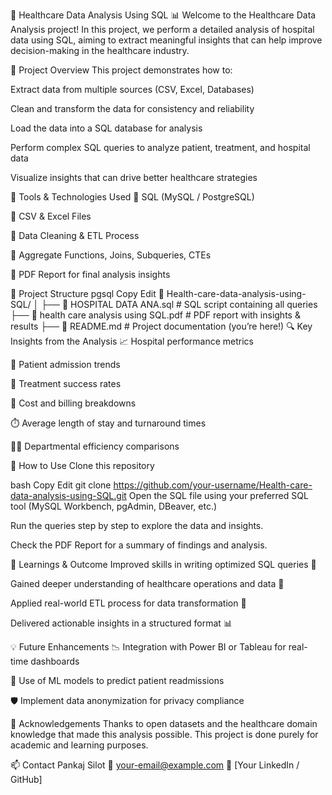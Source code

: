 🏥 Healthcare Data Analysis Using SQL 📊
Welcome to the Healthcare Data Analysis project! In this project, we perform a detailed analysis of hospital data using SQL, aiming to extract meaningful insights that can help improve decision-making in the healthcare industry.

📌 Project Overview
This project demonstrates how to:

Extract data from multiple sources (CSV, Excel, Databases)

Clean and transform the data for consistency and reliability

Load the data into a SQL database for analysis

Perform complex SQL queries to analyze patient, treatment, and hospital data

Visualize insights that can drive better healthcare strategies

🧰 Tools & Technologies Used
🐘 SQL (MySQL / PostgreSQL)

📁 CSV & Excel Files

🧹 Data Cleaning & ETL Process

🧮 Aggregate Functions, Joins, Subqueries, CTEs

📄 PDF Report for final analysis insights

📂 Project Structure
pgsql
Copy
Edit
📁 Health-care-data-analysis-using-SQL/
│
├── 📄 HOSPITAL DATA ANA.sql               # SQL script containing all queries
├── 📄 health care analysis using SQL.pdf  # PDF report with insights & results
├── 📄 README.md                           # Project documentation (you’re here!)
🔍 Key Insights from the Analysis
📈 Hospital performance metrics

🏥 Patient admission trends

💉 Treatment success rates

🧾 Cost and billing breakdowns

⏱️ Average length of stay and turnaround times

🧑‍⚕️ Departmental efficiency comparisons

🚀 How to Use
Clone this repository

bash
Copy
Edit
git clone https://github.com/your-username/Health-care-data-analysis-using-SQL.git
Open the SQL file using your preferred SQL tool (MySQL Workbench, pgAdmin, DBeaver, etc.)

Run the queries step by step to explore the data and insights.

Check the PDF Report for a summary of findings and analysis.

📘 Learnings & Outcome
Improved skills in writing optimized SQL queries 🧠

Gained deeper understanding of healthcare operations and data 🏥

Applied real-world ETL process for data transformation 🔄

Delivered actionable insights in a structured format 📊

💡 Future Enhancements
📉 Integration with Power BI or Tableau for real-time dashboards

🧠 Use of ML models to predict patient readmissions

🛡️ Implement data anonymization for privacy compliance

🙌 Acknowledgements
Thanks to open datasets and the healthcare domain knowledge that made this analysis possible.
This project is done purely for academic and learning purposes.

📫 Contact
Pankaj Silot
📧 your-email@example.com
🔗 [Your LinkedIn / GitHub]
